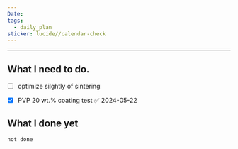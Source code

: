 ```yaml
---
Date: 
tags:
  - daily_plan
sticker: lucide//calendar-check
---
```

---
## What I need to do.

- [ ] optimize silghtly of sintering
- [x] PVP 20 wt.% coating test ✅ 2024-05-22



## What I done yet
```tasks
not done
```
